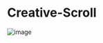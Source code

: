# Creative-Scroll
![image](https://github.com/volkovakaterin/Creative-Scroll/assets/63072346/dcd1b8a5-892c-403b-a3d2-873e32a1eae4)
